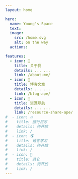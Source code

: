 ```yaml
---
layout: home

hero:
  name: Young's Space
  text: 
  image:
    src: /home.svg
    alt: on the way
  actions:

features:
  - icon: 🥷
    title: 关于我
    details: ... ...
    link: /about-me/
  - icon: 🦧
    title: 博客文章
    details: ... ...
    link: /blog-ape/
  - icon: 👋
    title: 资源导航
    details: ... ...
    link: /resource-share-ape/
#  - icon: 🔥
#    title: 旅行日志
#    details: 待开放
#    link: /
#  - icon: 🌎
#    title: 语言学习
#    details: 待开放
#    link: /
#  - icon: 🧊
#    title: 其它
#    details: 待开放
#    link: /
---
```


<style>
  :root {
    --vp-home-hero-name-color: transparent;
    --vp-home-hero-name-background: -webkit-linear-gradient(120deg, #bd34fe, #41d1ff);
  }
</style>
